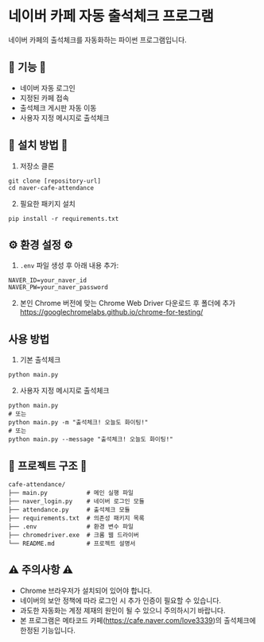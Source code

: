 
# 네이버 카페 자동 출석체크 프로그램

네이버 카페의 출석체크를 자동화하는 파이썬 프로그램입니다.

## 🔨 기능 🔨

- 네이버 자동 로그인
- 지정된 카페 접속
- 출석체크 게시판 자동 이동
- 사용자 지정 메시지로 출석체크

## 👷 설치 방법 👷

1. 저장소 클론
```
git clone [repository-url]
cd naver-cafe-attendance
```

2. 필요한 패키지 설치
```
pip install -r requirements.txt
```

## ⚙️ 환경 설정 ⚙️

1. `.env` 파일 생성 후 아래 내용 추가:
```
NAVER_ID=your_naver_id
NAVER_PW=your_naver_password
```

2. 본인 Chrome 버전에 맞는 Chrome Web Driver 다운로드 후 폴더에 추가
https://googlechromelabs.github.io/chrome-for-testing/

## 사용 방법

1. 기본 출석체크
```
python main.py
```

2. 사용자 지정 메시지로 출석체크
```
python main.py
# 또는
python main.py -m "출석체크! 오늘도 화이팅!"
# 또는
python main.py --message "출석체크! 오늘도 화이팅!"
```

## 📁 프로젝트 구조 📁

```
cafe-attendance/
├── main.py           # 메인 실행 파일
├── naver_login.py    # 네이버 로그인 모듈
├── attendance.py     # 출석체크 모듈
├── requirements.txt  # 의존성 패키지 목록
├── .env              # 환경 변수 파일
├── chromedriver.exe  # 크롬 웹 드라이버
└── README.md         # 프로젝트 설명서
```

## ⚠️ 주의사항 ⚠️

- Chrome 브라우저가 설치되어 있어야 합니다.
- 네이버의 보안 정책에 따라 로그인 시 추가 인증이 필요할 수 있습니다.
- 과도한 자동화는 계정 제재의 원인이 될 수 있으니 주의하시기 바랍니다.
- 본 프로그램은 메타코드 카페(https://cafe.naver.com/love3339)의 출석체크에 한정된 기능입니다.
